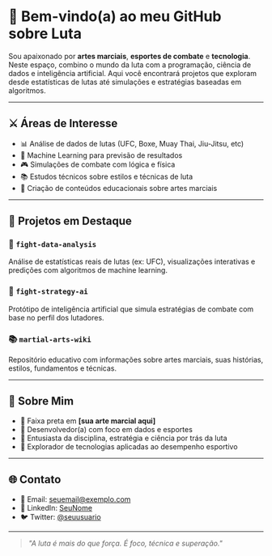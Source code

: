 # 🥋 Bem-vindo(a) ao meu GitHub sobre Luta

Sou apaixonado por **artes marciais**, **esportes de combate** e **tecnologia**. Neste espaço, combino o mundo da luta com a programação, ciência de dados e inteligência artificial. Aqui você encontrará projetos que exploram desde estatísticas de lutas até simulações e estratégias baseadas em algoritmos.

---

## ⚔️ Áreas de Interesse

- 📊 Análise de dados de lutas (UFC, Boxe, Muay Thai, Jiu-Jitsu, etc)
- 🧠 Machine Learning para previsão de resultados
- 🎮 Simulações de combate com lógica e física
- 📚 Estudos técnicos sobre estilos e técnicas de luta
- 💬 Criação de conteúdos educacionais sobre artes marciais

---

## 🧪 Projetos em Destaque

### 🥊 `fight-data-analysis`
Análise de estatísticas reais de lutas (ex: UFC), visualizações interativas e predições com algoritmos de machine learning.

### 🤖 `fight-strategy-ai`
Protótipo de inteligência artificial que simula estratégias de combate com base no perfil dos lutadores.

### 📚 `martial-arts-wiki`
Repositório educativo com informações sobre artes marciais, suas histórias, estilos, fundamentos e técnicas.

---

## 👤 Sobre Mim

- 🥋 Faixa preta em **[sua arte marcial aqui]**
- 🧠 Desenvolvedor(a) com foco em dados e esportes
- 🎯 Entusiasta da disciplina, estratégia e ciência por trás da luta
- 🔬 Explorador de tecnologias aplicadas ao desempenho esportivo

---

## 🌐 Contato

- 📧 Email: seuemail@exemplo.com  
- 🔗 LinkedIn: [SeuNome](https://www.linkedin.com/in/seunome)  
- 🐦 Twitter: [@seuusuario](https://twitter.com/seuusuario)

---

> *"A luta é mais do que força. É foco, técnica e superação."*
